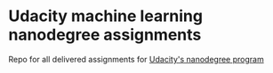 # Udacity machine learning nanodegree assignments
Repo for all delivered assignments for [Udacity's nanodegree program](https://classroom.udacity.com/nanodegrees/nd009)

